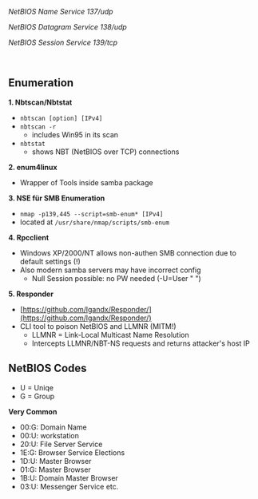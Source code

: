 *NetBIOS Name Service 137/udp*

*NetBIOS Datagram Service 138/udp*

*NetBIOS Session Service 139/tcp*

<br />

## Enumeration

**1. Nbtscan/Nbtstat**
- `nbtscan [option] [IPv4]`
- `nbtscan -r`
    - includes Win95 in its scan
- `nbtstat`
    - shows NBT (NetBIOS over TCP) connections

**2. enum4linux**
- Wrapper of Tools inside samba package 

**3. NSE für SMB Enumeration**
- `nmap -p139,445 --script=smb-enum* [IPv4]`
- located at `/usr/share/nmap/scripts/smb-enum`

**4. Rpcclient**
- Windows XP/2000/NT allows non-authen SMB connection due to default settings (!) 
- Also modern samba servers may have incorrect config
    - Null Session possible: no PW needed (-U=User " ")

**5. Responder**
- [https://github.com/lgandx/Responder/](https://github.com/lgandx/Responder/)
- CLI tool to poison NetBIOS and LLMNR (MITM!)
   - LLMNR = Link-Local Multicast Name Resolution
   - Intercepts LLMNR/NBT-NS requests and returns attacker's host IP

## NetBIOS Codes

- U = Uniqe
- G = Group

**Very Common**
- 00:G: Domain Name
- 00:U: workstation
- 20:U: File Server Service
- 1E:G: Browser Service Elections
- 1D:U: Master Browser
- 01:G: Master Browser
- 1B:U: Domain Master Browser
- 03:U: Messenger Service etc.
